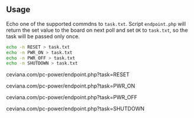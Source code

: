 ## Usage

Echo one of the supported commdns to `task.txt`.
Script `endpoint.php` will return the set value to the board on next poll
and set `OK` to `task.txt`, so the task will be passed only once.

```bash
echo -n RESET > task.txt
echo -n PWR_ON > task.txt
echo -n PWR_OFF > task.txt
echo -n SHUTDOWN > task.txt
```

ceviana.com/pc-power/endpoint.php?task=RESET

ceviana.com/pc-power/endpoint.php?task=PWR_ON 

ceviana.com/pc-power/endpoint.php?task=PWR_OFF 

ceviana.com/pc-power/endpoint.php?task=SHUTDOWN 

